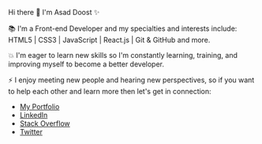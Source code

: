 Hi there 👋 I'm Asad Doost ✨

📚 I'm a Front-end Developer and my specialties and interests include:
   HTML5 | CSS3 | JavaScript | React.js | Git & GitHub and more.

💥 I'm eager to learn new skills so I'm constantly learning, training, and improving myself to become a better developer.

⚡ I enjoy meeting new people and hearing new perspectives, so if you want to help each other and learn more then let's get in connection:
- [My Portfolio](https://asaddoost.github.io/Portfolio/)
- [LinkedIn](https://www.linkedin.com/in/asaddoost/)
- [Stack Overflow](https://stackoverflow.com/users/13136453/asad-doost?tab=profile)
- [Twitter](https://twitter.com/asad_doost)
